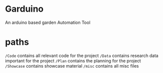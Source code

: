 # Garduino
An arduino based garden Automation Tool 

# paths
`/Code` contains all relevant code for the project
`/Data` contains research data important for the project
`/Plan` contains the planning for the project
`/Showcase` contains showcase material
`/misc` contains all misc files
